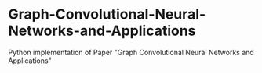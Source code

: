 # Graph-Convolutional-Neural-Networks-and-Applications
Python implementation of Paper "Graph Convolutional Neural Networks and Applications"
